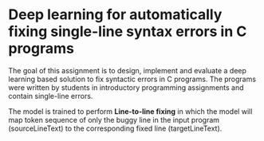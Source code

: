 # Deep learning for automatically fixing single-line syntax errors in C programs

The goal of this assignment is to design, implement and evaluate a deep learning based solution to fix syntactic errors in C programs. The programs were written by students in introductory programming assignments and contain single-line errors.

The model is trained to perform **Line-to-line fixing** in which the model will map token sequence of only the buggy line in the input program (sourceLineText) to the corresponding fixed line (targetLineText).

